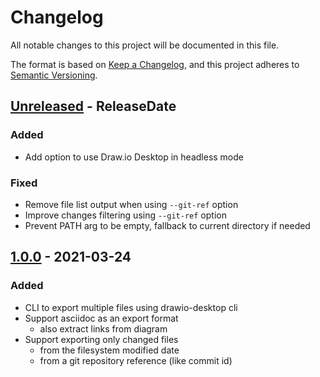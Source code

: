 # Changelog

All notable changes to this project will be documented in this file.

The format is based on [Keep a Changelog](https://keepachangelog.com/en/1.0.0/), and this project adheres
to [Semantic Versioning](https://semver.org/spec/v2.0.0.html).

<!-- next-header -->
## [Unreleased] - ReleaseDate

### Added

* Add option to use Draw.io Desktop in headless mode

### Fixed

* Remove file list output when using `--git-ref` option
* Improve changes filtering using `--git-ref` option
* Prevent PATH arg to be empty, fallback to current directory if needed

## [1.0.0] - 2021-03-24

### Added

* CLI to export multiple files using drawio-desktop cli
* Support asciidoc as an export format
  * also extract links from diagram
* Support exporting only changed files
  * from the filesystem modified date
  * from a git repository reference (like commit id)

<!-- next-url -->
[Unreleased]: https://github.com/rlespinasse/wints/compare/v1.0.0...HEAD

[1.0.0]: https://github.com/rlespinasse/drawio-exported/compare/cb9aec8...v1.0.0
